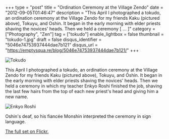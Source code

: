 +++
type = "post"
title = "Ordination Ceremony at the Village Zendo"
date = "2012-09-05T01:46:47"
description = "This April I photographed a tokudo, an ordination ceremony at the Village Zendo for my friends Kaku (pictured above), Tokuyu, and Oshin. It began in the early morning with elder priests shaving the novices' heads. Then we held a ceremony [ ... ]"
category = ["Photography", "Zen"]
tag = ["tokudo"]
enable_lightbox = false
thumbnail = "tokudo-1.jpg"
draft = false
disqus_identifier = "5046e74753937444dae7b121"
disqus_url = "https://emptysqua.re/blog/5046e74753937444dae7b121/"
+++

<p><img style="display:block; margin-left:auto; margin-right:auto;" src="tokudo-1.jpg" alt="Tokudo" title="tokudo-1.jpg" border="0"   /></p>
<p>This April I photographed a tokudo, an ordination ceremony at the Village Zendo for my friends Kaku (pictured above), Tokuyu, and Oshin. It began in the early morning with elder priests shaving the novices' heads. Then we held a ceremony in which my teacher Enkyo Roshi finished the job, shaving the last few hairs from the top of each new priest's head and giving him a new name.</p>
<p><img style="display:block; margin-left:auto; margin-right:auto;" src="tokudo-2.jpg" alt="Enkyo Roshi" title="tokudo-2.jpg" border="0"   /></p>
<p>Oshin's deaf, so his fiancée Monshin interpreted the ceremony in sign language.</p>
<p><a href="http://www.flickr.com/photos/emptysquare/7935082432/in/set-72157631415860892/lightbox/">The full set on Flickr.</a></p>
